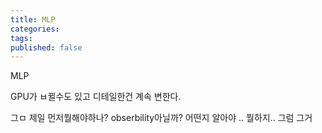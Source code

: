 ```yaml
---
title: MLP
categories: 
tags: 
published: false
---
```

MLP

GPU가 ㅂ뀔수도 있고
디테일한건 계속 변한다.

그ㅁ 제일 먼저뭘해야하나?
obserbility아닐까?
어떤지 알아야 .. 뭘하지..
그럼 그거